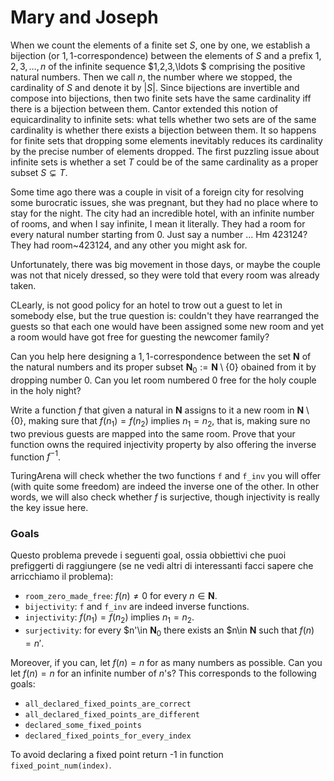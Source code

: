 # Mary and Joseph

When we count the elements of a finite set $S$, one by one,
we establish a bijection (or $1,1$-correspondence) between the elements of $S$
 and a prefix $1,2,3,\ldots , n$ of the infinite sequence $1,2,3,\ldots $ comprising the positive natural numbers. Then we call $n$, the number where we stopped,  the cardinality of $S$ and denote it by $|S|$.
Since bijections are invertible and compose into bijections, then two finite sets have the same cardinality iff there is a bijection between them.
Cantor extended this notion of equicardinality to infinite sets: what tells whether two sets are of the same cardinality is whether there exists a bijection between them.
It so happens for finite sets that dropping some elements inevitably reduces its cardinality by the precise number of elements dropped.
The first puzzling issue about infinite sets is whether a set $T$ could be of the same cardinality as a proper subset $S\subsetneq T$. 

Some time ago there was a couple in visit of a foreign city for resolving some burocratic issues, she was pregnant, but they had no place where to stay for the night. The city had an incredible hotel, with an infinite number of rooms, and when I say infinite, I mean it literally. They had a room for every natural number starting from $0$.
Just say a number ... Hm 423124? They had room~$423124$, and any other you might ask for.

Unfortunately, there was big movement in those days, or maybe the couple was not that nicely dressed, so they were told that every room was already taken.

CLearly, is not good policy for an hotel to trow out a guest to let in somebody else, but the true question is: couldn't they have rearranged the guests so that each one would have been assigned some new room and yet a room would have got free for guesting the newcomer family?

Can you help here designing a $1,1$-correspondence between the set $\mathbf{N}$ of the natural numbers and its proper subset $\mathbf{N}_0 := \mathbf{N} \setminus \{0\}$ obained from it by dropping number $0$. Can you let room numbered $0$ free for the holy couple in the holy night?

Write a function $f$ that given a natural in $\mathbf{N}$ assigns to it a new room in $\mathbf{N}\setminus \{0\}$, making sure that $f(n_1) = f(n_2)$ implies $n_1 = n_2$, that is, making sure no two previous guests are mapped into the same room.
Prove that your function owns the required injectivity property by also offering the inverse function $f^{-1}$.

TuringArena will check whether the two functions `f` and `f_inv`  you will offer (with quite some freedom) are indeed the inverse one of the other. In other words, we will also check whether $f$ is surjective, though injectivity is really the key issue here.


### Goals 

Questo problema prevede i seguenti goal, ossia obbiettivi che puoi prefiggerti di raggiungere (se ne vedi altri di interessanti facci sapere che arricchiamo il problema):

- `room_zero_made_free`: $f(n) \neq 0$ for every $n\in \mathbf{N}$.
- `bijectivity`: `f` and `f_inv` are indeed inverse functions. 
- `injectivity`: $f(n_1) = f(n_2)$ implies $n_1 = n_2$.
- `surjectivity`: for every $n'\in $\mathbf{N}_0$ there exists an $n\in $\mathbf{N}$ such that $f(n) = n'$.

Moreover, if you can, let $f(n) = n$ for as many numbers as possible. Can you let $f(n) = n$ for an infinite number of $n$'s?
This corresponds to the following goals:

- `all_declared_fixed_points_are_correct`
- `all_declared_fixed_points_are_different`
- `declared_some_fixed_points`
- `declared_fixed_points_for_every_index`

To avoid declaring a fixed point return -1 in function `fixed_point_num(index)`. 
